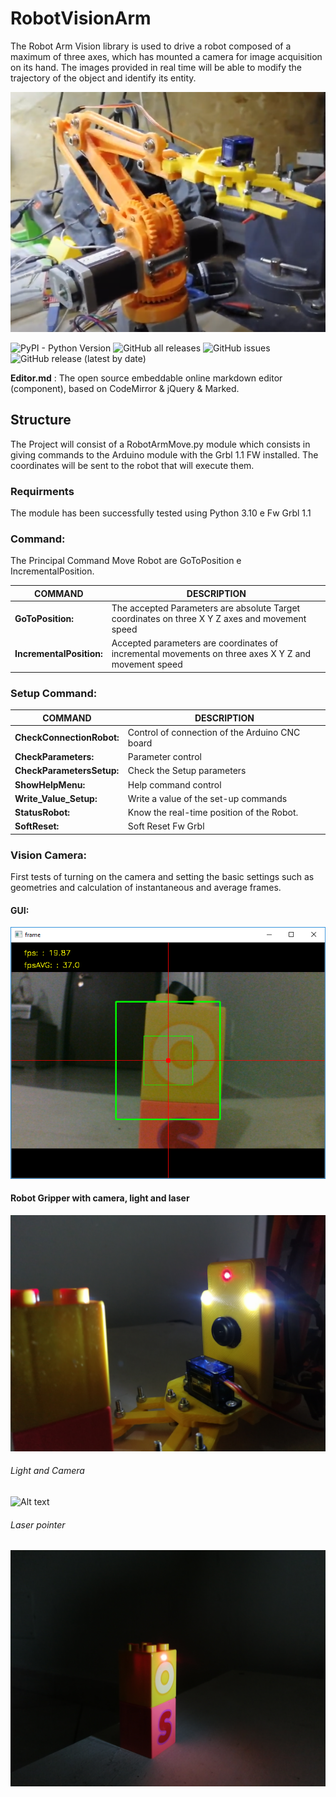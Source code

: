# RobotVisionArm
The Robot Arm Vision library is used to drive a robot composed of a maximum of three axes, which has mounted a camera for image acquisition on its hand.
The images provided in real time will be able to modify the trajectory of the object and identify its entity.

![Alt text](https://github.com/daddi1987/RobotArmVision/blob/8afa9801c1566354e4d44adbaa3822d63b4585e5/Photo/Robot.png?raw=true "**RobotArm With Gripper**")

![PyPI - Python Version](https://img.shields.io/pypi/pyversions/da)
![GitHub all releases](https://img.shields.io/github/downloads/daddi1987/RobotArmVision/total)
![GitHub issues](https://img.shields.io/github/issues/daddi1987/RobotArmVision)
![GitHub release (latest by date)](https://img.shields.io/github/v/release/daddi1987/RobotArmVision?style=plastic)

**Editor.md** : The open source embeddable online markdown editor (component), based on CodeMirror & jQuery & Marked.

## Structure
The Project will consist of a RobotArmMove.py module which consists in giving commands to the Arduino module with the Grbl 1.1 FW installed.
The coordinates will be sent to the robot that will execute them.

### Requirments
The module has been successfully tested using Python 3.10 e Fw Grbl 1.1

### Command:
The Principal Command Move Robot are GoToPosition e IncrementalPosition.

|  COMMAND |  DESCRIPTION |
| ------------ | ------------ |
| **GoToPosition:**  |  The accepted Parameters are absolute Target coordinates on three X Y Z axes and movement speed |
| **IncrementalPosition:**  |  Accepted parameters are coordinates of incremental movements on three axes X Y Z and movement speed |


### **Setup Command:**

|  COMMAND |  DESCRIPTION |
| ------------ | ------------ |
| **CheckConnectionRobot:**  | Control of connection of the Arduino CNC board  |
| **CheckParameters:**  | Parameter control  |
| **CheckParametersSetup:**  |Check the Setup parameters   |
|**ShowHelpMenu:**   |Help command control   |
|  **Write_Value_Setup:** |Write a value of the set-up commands   |
| **StatusRobot:**  |  Know the real-time position of the Robot.|
| **SoftReset:** | Soft Reset Fw Grbl |

### **Vision Camera:**
First tests of turning on the camera and setting the basic settings such as geometries and calculation of instantaneous and average frames.

#### GUI:

![Alt text](https://github.com/daddi1987/RobotArmVision/blob/51de02973a85ea8d1802595c33841541bf9dff50/Photo/Camera%20Tracking.bmp?raw=true "**RobotArm Tracking**")

#### Robot Gripper with camera, light and laser

![Alt text](https://github.com/daddi1987/RobotArmVision/blob/51de02973a85ea8d1802595c33841541bf9dff50/Photo/IMG_20230513_194156.jpg?raw=true "**RobotArm With Gripper And Light**")

###### Light and Camera

![Alt text](https://github.com/daddi1987/RobotArmVision/blob/51de02973a85ea8d1802595c33841541bf9dff50/Photo/IMG_20230513_194203.jpg?raw=true "**RobotArm With Gripper And Light**")

######  Laser pointer

![Alt text](https://github.com/daddi1987/RobotArmVision/blob/51de02973a85ea8d1802595c33841541bf9dff50/Photo/IMG_20230513_194222.jpg?raw=true "**RobotArm With Gripper And Light**")
	
	
